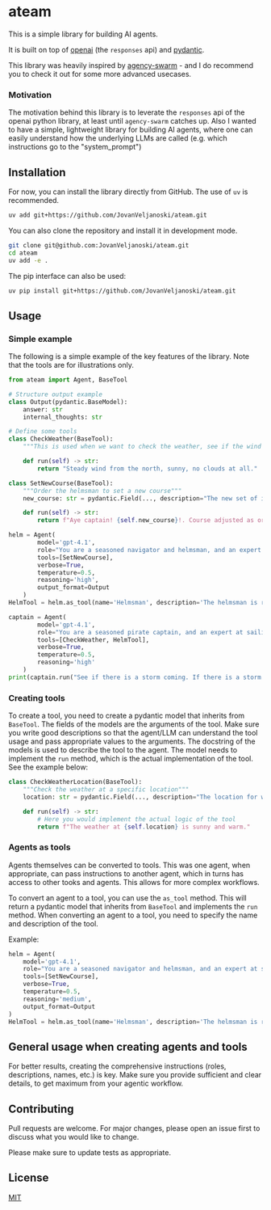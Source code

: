 # ateam

This is a simple library for building AI agents.

It is built on top of [openai](https://github.com/openai/openai-python) (the `responses` api) and [pydantic](https://github.com/pydantic/pydantic).

This library was heavily inspired by [agency-swarm](https://github.com/VRSEN/agency-swarm) - and I do recommend you to check it out for some more advanced usecases.

### Motivation

The motivation behind this library is to leverate the `responses` api of the openai python library, at least until `agency-swarm` catches up. Also I wanted to have a simple, lightweight library for building AI agents, where one can easily understand how the underlying LLMs are called (e.g. which instructions go to the "system_prompt")

## Installation

For now, you can install the library directly from GitHub.
The use of `uv` is recommended.

```zsh
uv add git+https://github.com/JovanVeljanoski/ateam.git
```

You can also clone the repository and install it in development mode.

```zsh
git clone git@github.com:JovanVeljanoski/ateam.git
cd ateam
uv add -e .
```

The pip interface can also be used:
```bash
uv pip install git+https://github.com/JovanVeljanoski/ateam.git
```

## Usage


### Simple example
The following is a simple example of the key features of the library.
Note that the tools are for illustrations only.

```python
from ateam import Agent, BaseTool

# Structure output example
class Output(pydantic.BaseModel):
    answer: str
    internal_thoughts: str

# Define some tools
class CheckWeather(BaseTool):
    """This is used when we want to check the weather, see if the wind is favorable or if a storm is coming"""

    def run(self) -> str:
        return "Steady wind from the north, sunny, no clouds at all."

class SetNewCourse(BaseTool):
    """Order the helmsman to set a new course"""
    new_course: str = pydantic.Field(..., description="The new set of instructions to be passed to the helmsman, on how to change course.")

    def run(self) -> str:
        return f"Aye captain! {self.new_course}!. Course adjusted as ordered."

helm = Agent(
        model='gpt-4.1',
        role="You are a seasoned navigator and helmsman, and an expert at sailing. You recieve orders from the captain about the course and navigation.",
        tools=[SetNewCourse],
        verbose=True,
        temperature=0.5,
        reasoning='high',
        output_format=Output
    )
HelmTool = helm.as_tool(name='Helmsman', description='The helmsman is responsible for course changes')

captain = Agent(
        model='gpt-4.1',
        role="You are a seasoned pirate captain, and an expert at sailing. You take care of your crew and ship. You give clear orders and reports. You often use archaic terms and phrases.",
        tools=[CheckWeather, HelmTool],
        verbose=True,
        temperature=0.5,
        reasoning='high'
    )
print(captain.run("See if there is a storm coming. If there is a storm coming do not change course, otherwise head south."))
```

### Creating tools

To create a tool, you need to create a pydantic model that inherits from `BaseTool`.
The fields of the models are the arguments of the tool. Make sure you write good descriptions so that the agent/LLM can understand the tool usage and pass appropriate values to the arguments. The docstring of the models is used to describe the tool to the agent. The model needs to implement the `run` method, which is the actual implementation of the tool. See the example below:

```python
class CheckWeatherLocation(BaseTool):
    """Check the weather at a specific location"""
    location: str = pydantic.Field(..., description="The location for which we want to check the weather")

    def run(self) -> str:
        # Here you would implement the actual logic of the tool
        return f"The weather at {self.location} is sunny and warm."
```

### Agents as tools
Agents themselves can be converted to tools. This was one agent, when appropriate, can pass instructions to another agent, which in turns has access to other tooks and agents. This allows for more complex workflows.

To convert an agent to a tool, you can use the `as_tool` method. This will return a pydantic model that inherits from `BaseTool` and implements the `run` method. When converting an agent to a tool, you need to specify the name and description of the tool.

Example:
```python
helm = Agent(
    model='gpt-4.1',
    role="You are a seasoned navigator and helmsman, and an expert at sailing. You recieve orders from the captain about the course and navigation.",
    tools=[SetNewCourse],
    verbose=True,
    temperature=0.5,
    reasoning='medium',
    output_format=Output
)
HelmTool = helm.as_tool(name='Helmsman', description='The helmsman is responsible for course changes')
```

## General usage when creating agents and tools

For better results, creating the comprehensive instructions (roles, descriptions, names, etc.) is key. Make sure you provide sufficient and clear details, to get maximum from your agentic workflow.


## Contributing
Pull requests are welcome. For major changes, please open an issue first to discuss what you would like to change.

Please make sure to update tests as appropriate.

## License
[MIT](https://choosealicense.com/licenses/mit/)